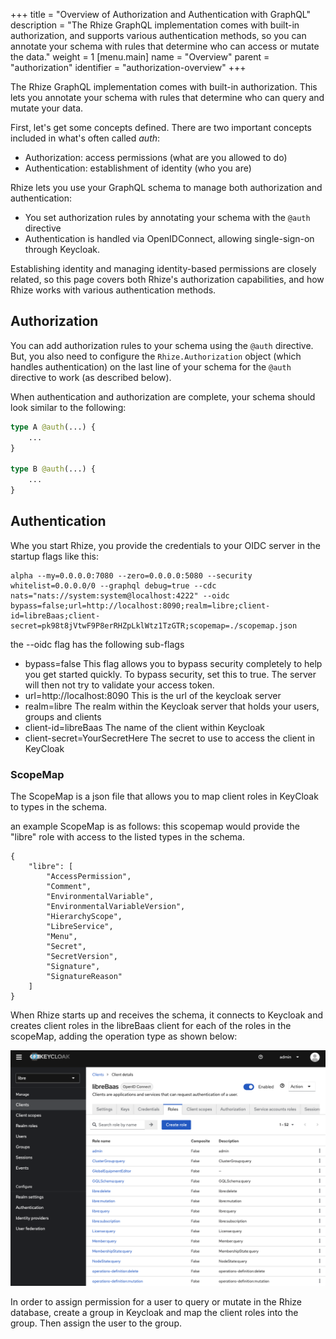 +++
title = "Overview of Authorization and Authentication with GraphQL"
description = "The Rhize GraphQL implementation comes with built-in authorization, and supports various authentication methods, so you can annotate your schema with rules that determine who can access or mutate the data."
weight = 1
[menu.main]
    name = "Overview"
    parent = "authorization"
    identifier = "authorization-overview"
+++

The Rhize GraphQL implementation comes with built-in authorization. This lets you annotate your schema with rules that determine who can query and mutate your data.

First, let's get some concepts defined. There are two important concepts included in what's often called *auth*:

* Authorization: access permissions (what are you allowed to do)
* Authentication: establishment of identity (who you are)

Rhize lets you use your GraphQL schema to manage both authorization and authentication:
* You set authorization rules by annotating your schema with the `@auth` directive
* Authentication is handled via OpenIDConnect, allowing single-sign-on through Keycloak.

Establishing identity and managing identity-based permissions are closely related,
so this page covers both Rhize's authorization capabilities, and how Rhize works with
various authentication methods.

## Authorization

You can add authorization rules to your schema using the `@auth` directive. But,
you also need to configure the `Rhize.Authorization` object (which handles
authentication) on the last line of your schema for the `@auth` directive to
work (as described below).

When authentication and authorization are complete, your schema should look similar to the following:

```graphql
type A @auth(...) {
    ...
}

type B @auth(...) {
    ...
}
```

## Authentication

Whe you start Rhize, you provide the credentials to your OIDC server in the startup flags like this:
```
alpha --my=0.0.0.0:7080 --zero=0.0.0.0:5080 --security whitelist=0.0.0.0/0 --graphql debug=true --cdc nats="nats://system:system@localhost:4222" --oidc bypass=false;url=http://localhost:8090;realm=libre;client-id=libreBaas;client-secret=pk98t8jVtwF9P8erRHZpLklWtz1TzGTR;scopemap=./scopemap.json
```
the --oidc flag has the following sub-flags

- bypass=false  This flag allows you to bypass security completely to help you get started quickly. To bypass security, set this to true. The server will then not try to validate your access token.
- url=http://localhost:8090  This is the url of the keycloak server
- realm=libre  The realm within the Keycloak server that holds your users, groups and clients
- client-id=libreBaas The name of the client within Keycloak
- client-secret=YourSecretHere The secret to use to access the client in KeyCloak

### ScopeMap

The ScopeMap is a json file that allows you to map client roles in KeyCloak to types in the schema.

an example ScopeMap is as follows:
this scopemap would provide the "libre" role with access to the listed types in the schema.
```
{
	"libre": [
		"AccessPermission",
		"Comment",
		"EnvironmentalVariable",
		"EnvironmentalVariableVersion",
		"HierarchyScope",
		"LibreService",
		"Menu",
		"Secret",
		"SecretVersion",
		"Signature",
		"SignatureReason"
	]
}
```

When Rhize starts up and receives the schema, it connects to Keycloak and creates client roles in the libreBaas client for each of the roles in the scopeMap, adding the operation type as shown below:

![Keycloak Client Roles](../../../static/images/graphql/KeyCloakClientRoles.png)

In order to assign permission for a user to query or mutate in the Rhize database, create a group in Keycloak and map the client roles into the group. Then assign the user to the group.